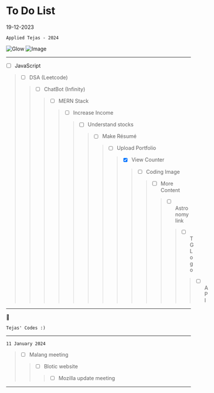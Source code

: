 # To Do List

19-12-2023
```
Applied Tejas - 2024
```
![Glow](https://media4.giphy.com/media/v1.Y2lkPTc5MGI3NjExdGRydnRlYWI1NmxjbnhwN2plMWk3bGlhc3I0aGFsYnVha3dxY2JzbSZlcD12MV9pbnRlcm5hbF9naWZfYnlfaWQmY3Q9cw/PAt1B2nLoWyv5BHlOu/giphy.gif)
![Image](https://static.wikia.nocookie.net/nitrome/images/b/b3/Space-hopper_idle.gif/revision/latest/thumbnail/width/160/height/160?cb=20181016181826])

---

- [ ] JavaScript
>- [ ] DSA (Leetcode)
>>- [ ] ChatBot (Infinity)
>>>- [ ] MERN Stack
>>>>- [ ]  Increase Income
>>>>>- [ ] Understand stocks
>>>>>>- [ ] Make Résumé
>>>>>>>- [ ] Upload Portfolio
>>>>>>>>- [x] View Counter
>>>>>>>>>- [ ] Coding Image
>>>>>>>>>>- [ ] More Content
>>>>>>>>>>>- [ ] Astronomy link
>>>>>>>>>>>>- [ ] TG Logo
>>>>>>>>>>>>>- [ ] API

---


:rocket:

    Tejas' Codes :)

---

```
11 January 2024
```

>- [ ] Malang meeting
>>- [ ] Blotic website
>>>- [ ] Mozilla update meeting

---
